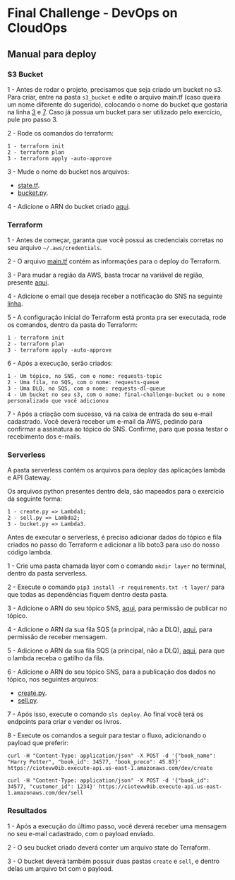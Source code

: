 # Final Challenge - DevOps on CloudOps

## Manual para deploy

### S3 Bucket

1 - Antes de rodar o projeto, precisamos que seja criado um bucket no s3. Para criar, entre na pasta `s3_bucket` e edite o arquivo main.tf (caso queira um nome diferente do sugerido), colocando o nome do bucket que gostaria na linha [3](https://github.com/mba-78aoj-grupo3/dev-ops-challenge/blob/8b3ff6e2585568b3bcd7013191ef880272a5bd8a/s3_bucket/main.tf#L3) e [7](https://github.com/mba-78aoj-grupo3/dev-ops-challenge/blob/8b3ff6e2585568b3bcd7013191ef880272a5bd8a/s3_bucket/main.tf#L7). Caso já possua um bucket para ser utilizado pelo exercício, pule pro passo 3.

2 - Rode os comandos do terraform:

    1 - terraform init
    2 - terraform plan
    3 - terraform apply -auto-approve
 
 3 - Mude o nome do bucket nos arquivos:
 
  - [state.tf](https://github.com/mba-78aoj-grupo3/dev-ops-challenge/blob/8b3ff6e2585568b3bcd7013191ef880272a5bd8a/terraform/state.tf#L3).
  - [bucket.py](https://github.com/mba-78aoj-grupo3/dev-ops-challenge/blob/8b3ff6e2585568b3bcd7013191ef880272a5bd8a/serverless/bucket.py#L14).

4 - Adicione o ARN do bucket criado [aqui](https://github.com/mba-78aoj-grupo3/dev-ops-challenge/blob/8b3ff6e2585568b3bcd7013191ef880272a5bd8a/serverless/serverless.yml#L32).

### Terraform

1 - Antes de começar, garanta que você possui as credenciais corretas no seu arquivo `~/.aws/credentials`.

2 - O arquivo [main.tf](https://github.com/mba-78aoj-grupo3/dev-ops-challenge/blob/main/terraform/main.tf) contém as informações para o deploy do Terraform.

3 - Para mudar a região da AWS, basta trocar na variável de região, presente [aqui](https://github.com/mba-78aoj-grupo3/dev-ops-challenge/blob/86112c265692dec73a99a81986e08adfdec903bf/terraform/main.tf#L9).

4 - Adicione o email que deseja receber a notificação do SNS na seguinte [linha](https://github.com/mba-78aoj-grupo3/dev-ops-challenge/blob/86112c265692dec73a99a81986e08adfdec903bf/terraform/main.tf#L19).

5 - A configuração inicial do Terraform está pronta pra ser executada, rode os comandos, dentro da pasta do Terraform: 
    
    1 - terraform init
    2 - terraform plan
    3 - terraform apply -auto-approve
    
6 - Após a execução, serão criados:

    1 - Um tópico, no SNS, com o nome: requests-topic
    2 - Uma fila, no SQS, com o nome: requests-queue
    3 - Uma DLQ, no SQS, com o nome: requests-dl-queue
    4 - Um bucket no seu s3, com o nome: final-challenge-bucket ou o nome personalizado que você adicionou
    
7 - Após a criação com sucesso, vá na caixa de entrada do seu e-mail cadastrado. Você deverá receber um e-mail da AWS, pedindo para confirmar a assinatura ao tópico do SNS. Confirme, para que possa testar o recebimento dos e-mails.

### Serverless

A pasta serverless contém os arquivos para deploy das aplicações lambda e API Gateway. 

Os arquivos python presentes dentro dela, são mapeados para o exercício da seguinte forma:

    1 - create.py => Lambda1;
    2 - sell.py => Lambda2;
    3 - bucket.py => Lambda3.
   
Antes de executar o serverless, é preciso adicionar dados do tópico e fila criados no passo do Terraform e adicionar a lib boto3 para uso do nosso código lambda.

1 - Crie uma pasta chamada layer com o comando `mkdir layer` no terminal, dentro da pasta serverless.

2 - Execute o comando `pip3 install -r requirements.txt -t layer/` para que todas as dependências fiquem dentro desta pasta.

3 - Adicione o ARN do seu tópico SNS, [aqui](https://github.com/mba-78aoj-grupo3/dev-ops-challenge/blob/86112c265692dec73a99a81986e08adfdec903bf/serverless/serverless.yml#L22), para permissão de publicar no tópico.

4 - Adicione o ARN da sua fila SQS (a principal, não a DLQ), [aqui](https://github.com/mba-78aoj-grupo3/dev-ops-challenge/blob/86112c265692dec73a99a81986e08adfdec903bf/serverless/serverless.yml#L27), para permissão de receber mensagem.

5 - Adicione o ARN da sua fila SQS (a principal, não a DLQ), [aqui](https://github.com/mba-78aoj-grupo3/dev-ops-challenge/blob/86112c265692dec73a99a81986e08adfdec903bf/serverless/serverless.yml#L57), para que o lambda receba o gatilho da fila.

6 - Adicione o ARN do seu tópico SNS, para a publicação dos dados no tópico, nos seguintes arquivos:

- [create.py](https://github.com/mba-78aoj-grupo3/dev-ops-challenge/blob/8b3ff6e2585568b3bcd7013191ef880272a5bd8a/serverless/create.py#L9).
- [sell.py](https://github.com/mba-78aoj-grupo3/dev-ops-challenge/blob/8b3ff6e2585568b3bcd7013191ef880272a5bd8a/serverless/sell.py#L9).

7 - Após isso, execute o comando `sls deploy`. Ao final você terá os endpoints para criar e vender os livros.

8 - Execute os comandos a seguir para testar o fluxo, adicionando o payload que preferir:

    curl -H "Content-Type: application/json" -X POST -d '{"book_name": "Harry Potter", "book_id": 34577, "book_preco": 45.87}' https://ciotevw0ib.execute-api.us-east-1.amazonaws.com/dev/create
    
    curl -H "Content-Type: application/json" -X POST -d '{"book_id": 34577, "customer_id": 1234}' https://ciotevw0ib.execute-api.us-east-1.amazonaws.com/dev/sell
    
### Resultados

1 - Após a execução do último passo, você deverá receber uma mensagem no seu e-mail cadastrado, com o payload enviado.

2 - O seu bucket criado deverá conter um arquivo state do Terraform.

3 - O bucket deverá também possuir duas pastas `create` e `sell`, e dentro delas um arquivo txt com o payload.
